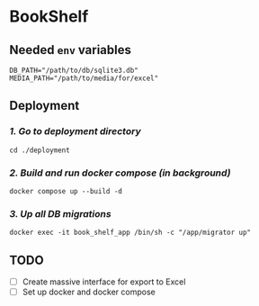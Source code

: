 # BookShelf

## Needed `env` variables

```dotenv
DB_PATH="/path/to/db/sqlite3.db"
MEDIA_PATH="/path/to/media/for/excel"
```

## Deployment

### _1. Go to deployment directory_

```shell
cd ./deployment
```

### _2. Build and run docker compose (in background)_

```shell
docker compose up --build -d
```

### _3. Up all DB migrations_

```shell
docker exec -it book_shelf_app /bin/sh -c "/app/migrator up"
```

## TODO

- [ ] Create massive interface for export to Excel
- [ ] Set up docker and docker compose
